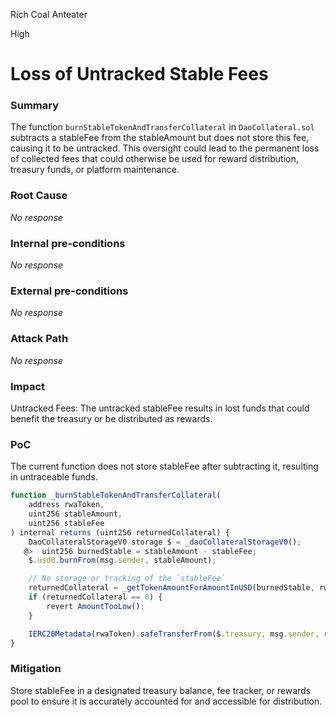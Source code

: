 Rich Coal Anteater

High

# Loss of Untracked Stable Fees

### Summary

The function `burnStableTokenAndTransferCollateral` in `DaoCollateral.sol` subtracts a stableFee from the stableAmount but does not store this fee, causing it to be untracked. This oversight could lead to the permanent loss of collected fees that could otherwise be used for reward distribution, treasury funds, or platform maintenance.

### Root Cause

_No response_

### Internal pre-conditions

_No response_

### External pre-conditions

_No response_

### Attack Path

_No response_

### Impact

Untracked Fees: The untracked stableFee results in lost funds that could benefit the treasury or be distributed as rewards.

### PoC

The current function does not store stableFee after subtracting it, resulting in untraceable funds.
```javascript
function _burnStableTokenAndTransferCollateral(
    address rwaToken,
    uint256 stableAmount,
    uint256 stableFee
) internal returns (uint256 returnedCollateral) {
    DaoCollateralStorageV0 storage $ = _daoCollateralStorageV0();
   @>  uint256 burnedStable = stableAmount - stableFee;
    $.usd0.burnFrom(msg.sender, stableAmount);

    // No storage or tracking of the `stableFee`
    returnedCollateral = _getTokenAmountForAmountInUSD(burnedStable, rwaToken);
    if (returnedCollateral == 0) {
        revert AmountTooLow();
    }

    IERC20Metadata(rwaToken).safeTransferFrom($.treasury, msg.sender, returnedCollateral);
}
```

### Mitigation

Store stableFee in a designated treasury balance, fee tracker, or rewards pool to ensure it is accurately accounted for and accessible for distribution.